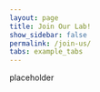 ```yaml
---
layout: page
title: Join Our Lab!
show_sidebar: false
permalink: /join-us/
tabs: example_tabs
---
```


placeholder
